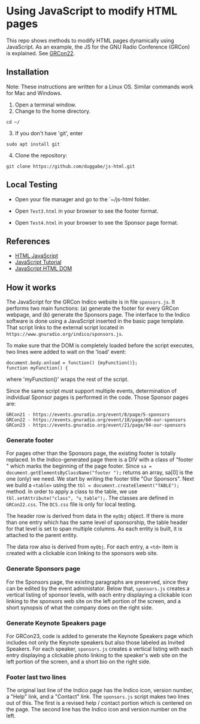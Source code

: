 # Using JavaScript to modify HTML pages

This repo shows methods to modify HTML pages dynamically using JavaScript. As an example, the JS for the GNU Radio Conference (GRCon) is explained. See [GRCon22](https://events.gnuradio.org/event/18/overview).

## Installation

Note: These instructions are written for a Linux OS. Similar commands work for Mac and Windows.

1. Open a terminal window.
2. Change to the home directory.  
```
cd ~/  
```
3. If you don't have 'git', enter  
```
sudo apt install git  
```
4. Clone the repository:  
```
git clone https://github.com/duggabe/js-html.git
```

## Local Testing

* Open your file manager and go to the `~/js-html folder.

* Open `Test3.html` in your browser to see the footer format.

* Open `Test4.html` in your browser to see the Sponsor page format.

## References

* [HTML JavaScript](https://www.w3schools.com/html/html_scripts.asp)
* [JavaScript Tutorial](https://www.w3schools.com/js/default.asp)
* [JavaScript HTML DOM](https://www.w3schools.com/js/js_htmldom.asp)

## How it works

The JavaScript for the GRCon Indico website is in file `sponsors.js`. It performs two main functions: (a) generate the footer for every GRCon webpage, and (b) generate the Sponsors page. The interface to the Indico software is done using a JavaScript inserted in the basic page template. That script links to the external script located in `https://www.gnuradio.org/indico/sponsors.js`.

To make sure that the DOM is completely loaded before the script executes, two lines were added to wait on the 'load' event:

    document.body.onload = function() {myFunction()};  
    function myFunction() {  

where 'myFunction()' wraps the rest of the script.

Since the same script must support multiple events, determination of individual Sponsor pages is performed in the code. Those Sponsor pages are:

    GRCon21 - https://events.gnuradio.org/event/8/page/5-sponsors  
    GRCon22 - https://events.gnuradio.org/event/18/page/60-our-sponsors  
    GRCon23 - https://events.gnuradio.org/event/21/page/94-our-sponsors  

### Generate footer

For pages other than the Sponsors page, the existing footer is totally replaced. In the Indico-generated page there is a DIV with a class of "footer " which marks the beginning of the page footer. Since `sa = document.getElementsByClassName("footer ");` returns an array, sa[0] is the one (only) we need. We start by writing the footer title "Our Sponsors". Next we build a `<table>` using the `tbl = document.createElement("TABLE");` method. In order to apply a class to the table, we use `tbl.setAttribute("class", "u_table");`. The classes are defined in `GRCon22.css`. The `DCS.css` file is only for local testing.

The header row is derived from data in the `myObj` object. If there is more than one entry which has the same level of sponsorship, the table header for that level is set to span multiple columns. As each entity is built, it is attached to the parent entity.

The data row also is derived from `myObj`. For each entry, a `<td>` item is created with a clickable icon linking to the sponsors web site.

### Generate Sponsors page

For the Sponsors page, the existing paragraphs are preserved, since they can be edited by the event administator. Below that, `sponsors.js` creates a vertical listing of sponsor levels, with each entry displaying a clickable icon linking to the sponsors web site on the left portion of the screen, and a short synopsis of what the company does on the right side.

### Generate Keynote Speakers page

For GRCon23, code is added to generate the Keynote Speakers page which includes not only the Keynote speakers but also those labeled as Invited Speakers. For each speaker, `sponsors.js` creates a vertical listing with each entry displaying a clickable photo linking to the speaker's web site on the left portion of the screen, and a short bio on the right side.

### Footer last two lines

The original last line of the Indico page has the Indico icon, version number, a "Help" link, and a "Contact" link. The `sponsors.js` script makes two lines out of this. The first is a revised help / contact portion which is centered on the page. The second line has the Indico icon and version number on the left.

